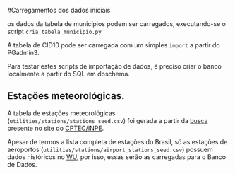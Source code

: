 #Carregamentos dos dados iniciais

os dados da tabela de municípios podem ser carregados, executando-se o script `cria_tabela_municipio.py`

A tabela de CID10 pode ser carregada com um simples `import` a partir do PGadmin3.

Para testar estes scripts de importação de dados, é preciso criar o banco localmente a partir do SQL em dbschema.



## Estações meteorológicas.
A tabela de estações meteorológicas (`utilities/stations/stations_seed.csv`) foi gerada a partir da [busca](http://bancodedados.cptec.inpe.br/tabelaestacoes/faces/consultapais.jsp) presente no site do [CPTEC/INPE](http://bancodedados.cptec.inpe.br/).

Apesar de termos a lista completa de estações do Brasil, só as estações de aeroportos (`utilities/stations/airport_stations_seed.csv`) possuem dados históricos no [WU](http://www.wunderground.com/), por isso, essas serão as carregadas para o Banco de Dados.
